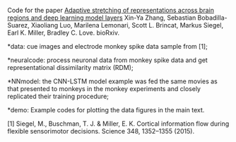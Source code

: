 
Code for the paper [Adaptive stretching of representations across brain regions and deep learning model layers](https://www.biorxiv.org/content/10.1101/2023.12.01.569615v1)
Xin-Ya Zhang, Sebastian Bobadilla-Suarez, Xiaoliang Luo, Marilena Lemonari, Scott L. Brincat, Markus Siegel, Earl K. Miller, Bradley C. Love. bioRxiv.

*data: cue images and electrode monkey spike data sample from [1];

*neuralcode: process neuronal data from monkey spike data and get representational dissimilarity matrix (RDM);

*NNmodel: the CNN-LSTM model example was fed the same movies as that presented to monkeys in the monkey experiments
and closely replicated their training procedure;

*demo: Example codes for plotting the data figures in the main text.


[1] Siegel, M., Buschman, T. J. & Miller, E. K. Cortical information flow during flexible sensorimotor decisions. Science 348, 1352–1355 (2015).
